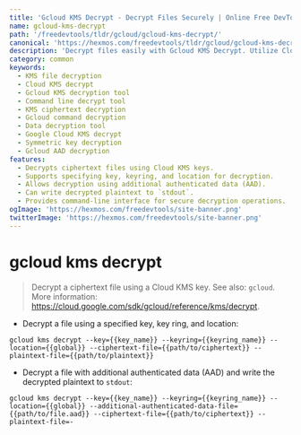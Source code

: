 ```yaml
---
title: 'Gcloud KMS Decrypt - Decrypt Files Securely | Online Free DevTools by Hexmos'
name: gcloud-kms-decrypt
path: '/freedevtools/tldr/gcloud/gcloud-kms-decrypt/'
canonical: 'https://hexmos.com/freedevtools/tldr/gcloud/gcloud-kms-decrypt/'
description: 'Decrypt files easily with Gcloud KMS Decrypt. Utilize Cloud KMS keys to protect sensitive data using command-line decryption. Free online tool, no registration required.'
category: common
keywords:
  - KMS file decryption
  - Cloud KMS decrypt
  - Gcloud KMS decryption tool
  - Command line decrypt tool
  - KMS ciphertext decryption
  - Gcloud command decryption
  - Data decryption tool
  - Google Cloud KMS decrypt
  - Symmetric key decryption
  - Gcloud AAD decryption
features:
  - Decrypts ciphertext files using Cloud KMS keys.
  - Supports specifying key, keyring, and location for decryption.
  - Allows decryption using additional authenticated data (AAD).
  - Can write decrypted plaintext to `stdout`.
  - Provides command-line interface for secure decryption operations.
ogImage: 'https://hexmos.com/freedevtools/site-banner.png'
twitterImage: 'https://hexmos.com/freedevtools/site-banner.png'
---
```


# gcloud kms decrypt

> Decrypt a ciphertext file using a Cloud KMS key.
> See also: `gcloud`.
> More information: <https://cloud.google.com/sdk/gcloud/reference/kms/decrypt>.

- Decrypt a file using a specified key, key ring, and location:

`gcloud kms decrypt --key={{key_name}} --keyring={{keyring_name}} --location={{global}} --ciphertext-file={{path/to/ciphertext}} --plaintext-file={{path/to/plaintext}}`

- Decrypt a file with additional authenticated data (AAD) and write the decrypted plaintext to `stdout`:

`gcloud kms decrypt --key={{key_name}} --keyring={{keyring_name}} --location={{global}} --additional-authenticated-data-file={{path/to/file.aad}} --ciphertext-file={{path/to/ciphertext}} --plaintext-file=-`
